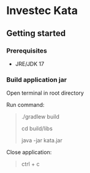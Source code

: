 # Investec Kata

## Getting started

### Prerequisites
* JRE/JDK 17

### Build application jar

Open terminal in root directory

Run command:
> ./gradlew build
>
> cd build/libs
>
> java -jar kata.jar

Close application:
> ctrl + c
